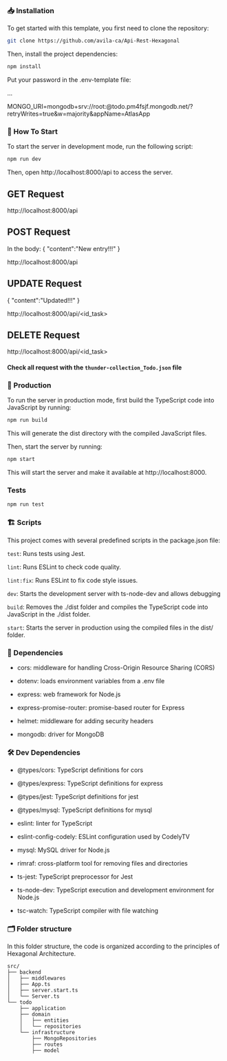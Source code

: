 
### 📥 Installation

To get started with this template, you first need to clone the repository:

```bash
git clone https://github.com/avila-ca/Api-Rest-Hexagonal
```

Then, install the project dependencies:

```bash
npm install
```

Put your password in the .env-template file:

...

MONGO_URI=mongodb+srv://root:<password>@todo.pm4fsjf.mongodb.net/?retryWrites=true&w=majority&appName=AtlasApp



### 🏁 How To Start

To start the server in development mode, run the following script:

```bash
npm run dev
```
Then, open http://localhost:8000/api to access the server.

## GET Request

http://localhost:8000/api

## POST Request
In the body:
{
  "content":"New entry!!!"
}

http://localhost:8000/api

## UPDATE Request

{
  "content":"Updated!!!"
}

http://localhost:8000/api/<id_task>

## DELETE Request

http://localhost:8000/api/<id_task>


#### Check all request with the ```thunder-collection_Todo.json``` file


### 🚀 Production

To run the server in production mode, first build the TypeScript code into JavaScript by running:

```bash
npm run build
```

This will generate the dist directory with the compiled JavaScript files.

Then, start the server by running:

```bash
npm start
```

This will start the server and make it available at http://localhost:8000.
###  Tests

```bash
npm run test
```


### 🏗️ Scripts
This project comes with several predefined scripts in the package.json file:

```test```: Runs tests using Jest.

```lint```: Runs ESLint to check code quality.

```lint:fix```: Runs ESLint to fix code style issues.

```dev```: Starts the development server with ts-node-dev and allows debugging

```build```: Removes the ./dist folder and compiles the TypeScript code into JavaScript in the ./dist folder.

```start```: Starts the server in production using the compiled files in the dist/ folder.

### 📝 Dependencies

- cors: middleware for handling Cross-Origin Resource Sharing (CORS)

- dotenv: loads environment variables from a .env file

- express: web framework for Node.js

- express-promise-router: promise-based router for Express

- helmet: middleware for adding security headers

- mongodb: driver for MongoDB


### 🛠️ Dev Dependencies

- @types/cors: TypeScript definitions for cors

- @types/express: TypeScript definitions for express

- @types/jest: TypeScript definitions for jest

- @types/mysql: TypeScript definitions for mysql

- eslint: linter for TypeScript

- eslint-config-codely: ESLint configuration used by CodelyTV

- mysql: MySQL driver for Node.js

- rimraf: cross-platform tool for removing files and directories

- ts-jest: TypeScript preprocessor for Jest

- ts-node-dev: TypeScript execution and development environment for Node.js

- tsc-watch: TypeScript compiler with file watching

### 🗂️ Folder structure

In this folder structure, the code is organized according to the principles of Hexagonal Architecture. 

```
src/
├── backend
│   ├── middlewares
│   ├── App.ts
│   ├── server.start.ts
│   └── Server.ts
└── todo
    ├── application
    ├── domain
    │   ├── entities
    │   └── repositories
    └── infrastructure
        ├── MongoRepositories
        ├── routes
        ├── model
```
